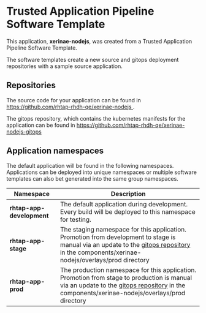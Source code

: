 # Trusted Application Pipeline Software Template

This application, **xerinae-nodejs**, was created from a Trusted Application Pipeline Software Template.

The software templates create a new source and gitops deployment repositories with a sample source application. 

## Repositories

The source code for your application can be found in [https://github.com/rhtap-rhdh-qe/xerinae-nodejs ](https://github.com/rhtap-rhdh-qe/xerinae-nodejs ).
 
The gitops repository, which contains the kubernetes manifests for the application can be found in 
[https://github.com/rhtap-rhdh-qe/xerinae-nodejs-gitops ](https://github.com/rhtap-rhdh-qe/xerinae-nodejs-gitops ) 

## Application namespaces 

The default application will be found in the following namespaces. Applications can be deployed into unique namespaces or multiple software templates can also bet generated into the same group namespaces.  

|  Namespace   |  Description   |  
| -------- | -------- |   
| **rhtap-app-development** | The default application during development. Every build will be deployed to this namespace for testing. | 
| **rhtap-app-stage** | The staging namespace for this application. Promotion from development to stage is manual via an update to the [gitops repository](https://github.com/rhtap-rhdh-qe/xerinae-nodejs-gitops ) in the components/xerinae-nodejs/overlays/prod directory |  
| **rhtap-app-prod** | The production namespace for this application. Promotion from stage to production is manual via an update to the [gitops repository](https://github.com/rhtap-rhdh-qe/xerinae-nodejs-gitops ) in the components/xerinae-nodejs/overlays/prod directory | 